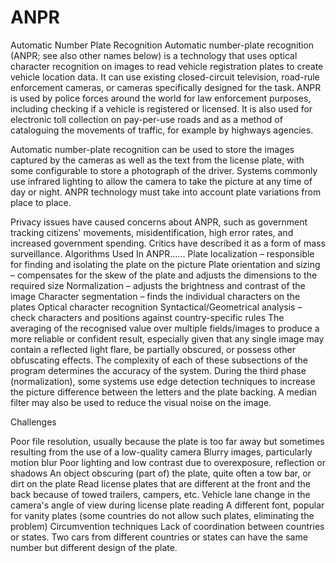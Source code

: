 # ANPR
Automatic Number Plate Recognition 
Automatic number-plate recognition (ANPR; see also other names below) is a technology that uses optical character recognition on images to read vehicle registration plates to create vehicle location data. It can use existing closed-circuit television, road-rule enforcement cameras, or cameras specifically designed for the task. ANPR is used by police forces around the world for law enforcement purposes, including checking if a vehicle is registered or licensed. It is also used for electronic toll collection on pay-per-use roads and as a method of cataloguing the movements of traffic, for example by highways agencies.

Automatic number-plate recognition can be used to store the images captured by the cameras as well as the text from the license plate, with some configurable to store a photograph of the driver. Systems commonly use infrared lighting to allow the camera to take the picture at any time of day or night. ANPR technology must take into account plate variations from place to place.

Privacy issues have caused concerns about ANPR, such as government tracking citizens' movements, misidentification, high error rates, and increased government spending. Critics have described it as a form of mass surveillance.
Algorithms Used In ANPR......
Plate localization – responsible for finding and isolating the plate on the picture
Plate orientation and sizing – compensates for the skew of the plate and adjusts the dimensions to the required size
Normalization – adjusts the brightness and contrast of the image
Character segmentation – finds the individual characters on the plates
Optical character recognition
Syntactical/Geometrical analysis – check characters and positions against country-specific rules
The averaging of the recognised value over multiple fields/images to produce a more reliable or confident result, especially given that any single image may contain a reflected light flare, be partially obscured, or possess other obfuscating effects.
The complexity of each of these subsections of the program determines the accuracy of the system. During the third phase (normalization), some systems use edge detection techniques to increase the picture difference between the letters and the plate backing. A median filter may also be used to reduce the visual noise on the image.

Challenges 

Poor file resolution, usually because the plate is too far away but sometimes resulting from the use of a low-quality camera
Blurry images, particularly motion blur
Poor lighting and low contrast due to overexposure, reflection or shadows
An object obscuring (part of) the plate, quite often a tow bar, or dirt on the plate
Read license plates that are different at the front and the back because of towed trailers, campers, etc.
Vehicle lane change in the camera's angle of view during license plate reading
A different font, popular for vanity plates (some countries do not allow such plates, eliminating the problem)
Circumvention techniques
Lack of coordination between countries or states. Two cars from different countries or states can have the same number but different design of the plate.
